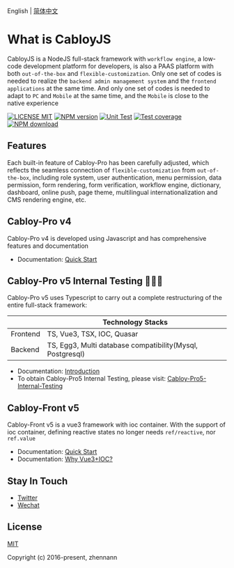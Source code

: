 English | [简体中文](./README.zh-CN.md)

# What is CabloyJS

CabloyJS is a NodeJS full-stack framework with `workflow engine`, a low-code development platform for developers, is also a PAAS platform with both `out-of-the-box` and `flexible-customization`. Only one set of codes is needed to realize the `backend admin management system` and the `frontend applications` at the same time. And only one set of codes is needed to adapt to `PC` and `Mobile` at the same time, and the `Mobile` is close to the native experience

[![LICENSE MIT][license-image]][license-url]
[![NPM version][npm-image]][npm-url]
[![Unit Test][test-image]][test-url]
[![Test coverage][codecov-image]][codecov-url]
[![NPM download][download-image]][download-url]

[license-image]: https://img.shields.io/badge/license-MIT-blue.svg
[license-url]: https://github.com/cabloy/cabloy-pro/blob/master/LICENSE
[npm-image]: https://img.shields.io/npm/v/cabloy.svg?style=flat-square
[npm-url]: https://npmjs.com/package/cabloy
[test-image]: https://github.com/cabloy/cabloy-pro/workflows/actions-unittest/badge.svg
[test-url]: https://github.com/cabloy/cabloy-pro/actions
[codecov-image]: https://img.shields.io/codecov/c/github/cabloy/cabloy-pro.svg?style=flat-square
[codecov-url]: https://codecov.io/gh/cabloy/cabloy-pro
[download-image]: https://img.shields.io/npm/dm/cabloy?color=orange&label=npm%20downloads
[download-url]: https://npmjs.com/package/cabloy


## Features

Each built-in feature of Cabloy-Pro has been carefully adjusted, which reflects the seamless connection of `flexible-customization` from `out-of-the-box`, including role system, user authentication, menu permission, data permission, form rendering, form verification, workflow engine, dictionary, dashboard, online push, page theme, multilingual internationalization and CMS rendering engine, etc.

## Cabloy-Pro v4

Cabloy-Pro v4 is developed using Javascript and has comprehensive features and documentation

- Documentation: [Quick Start](https://cabloy.com/articles/guide-quick-start.html)

## Cabloy-Pro v5 Internal Testing 🚀🚀🚀

Cabloy-Pro v5 uses Typescript to carry out a complete restructuring of the entire full-stack framework:

|          | Technology Stacks                                         |
| -------- | --------------------------------------------------------- |
| Frontend | TS, Vue3, TSX, IOC, Quasar                                |
| Backend  | TS, Egg3, Multi database compatibility(Mysql, Postgresql) |

- Documentation: [Introduction](https://front.cabloy.com/cabloy-pro/start/introduction.html)
- To obtain Cabloy-Pro5 Internal Testing, please visit: [Cabloy-Pro5-Internal-Testing](https://store.cabloy.com/articles/Cabloy-Pro5-Internal-Testing.html)

## Cabloy-Front v5

Cabloy-Front v5 is a vue3 framework with ioc container. With the support of ioc container, defining reactive states no longer needs `ref/reactive`, nor `ref.value`

- Documentation: [Quick Start](https://front.cabloy.com/guide/start/introduction.html)
- Documentation: [Why Vue3+IOC?](https://front.cabloy.com/guide/start/why.html)

## Stay In Touch

- [Twitter](https://twitter.com/zhennann2024)
- [Wechat](./docs/assets/images/wx-zhennann.jpg)

## License

[MIT](./LICENSE)

Copyright (c) 2016-present, zhennann
